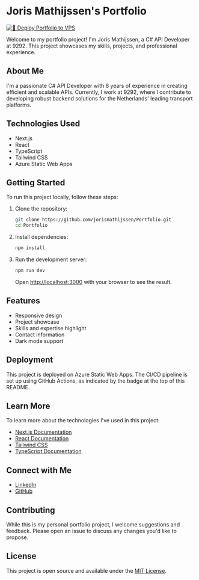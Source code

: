 # Joris Mathijssen's Portfolio

[![🚀 Deploy Portfolio to VPS](https://github.com/jorismathijssen/Portfolio/actions/workflows/VPS_DEPLOY_ACTION.yml/badge.svg?branch=main)](https://github.com/jorismathijssen/Portfolio/actions/workflows/VPS_DEPLOY_ACTION.yml)

Welcome to my portfolio project! I'm Joris Mathijssen, a C# API Developer at 9292. This project showcases my skills, projects, and professional experience.

## About Me

I'm a passionate C# API Developer with 8 years of experience in creating efficient and scalable APIs. Currently, I work at 9292, where I contribute to developing robust backend solutions for the Netherlands' leading transport platforms.

## Technologies Used

- Next.js
- React
- TypeScript
- Tailwind CSS
- Azure Static Web Apps

## Getting Started

To run this project locally, follow these steps:

1. Clone the repository:
   ```bash
   git clone https://github.com/jorismathijssen/Portfolio.git
   cd Portfolio
   ```

2. Install dependencies:
   ```bash
   npm install
   ```

3. Run the development server:
   ```bash
   npm run dev
   ```

   Open [http://localhost:3000](http://localhost:3000) with your browser to see the result.

## Features

- Responsive design
- Project showcase
- Skills and expertise highlight
- Contact information
- Dark mode support

## Deployment

This project is deployed on Azure Static Web Apps. The CI/CD pipeline is set up using GitHub Actions, as indicated by the badge at the top of this README.

## Learn More

To learn more about the technologies I've used in this project:

- [Next.js Documentation](https://nextjs.org/docs)
- [React Documentation](https://reactjs.org/)
- [Tailwind CSS](https://tailwindcss.com/)
- [TypeScript Documentation](https://www.typescriptlang.org/docs/)

## Connect with Me

- [LinkedIn](https://www.linkedin.com/in/jorismathijssen)
- [GitHub](https://github.com/jorismathijssen)

## Contributing

While this is my personal portfolio project, I welcome suggestions and feedback. Please open an issue to discuss any changes you'd like to propose.

## License

This project is open source and available under the [MIT License](LICENSE).
